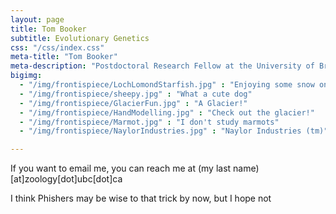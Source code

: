 ```yaml
---
layout: page
title: Tom Booker
subtitle: Evolutionary Genetics
css: "/css/index.css"
meta-title: "Tom Booker"
meta-description: "Postdoctoral Research Fellow at the University of British Columbia"
bigimg:
  - "/img/frontispiece/LochLomondStarfish.jpg" : "Enjoying some snow on Ben Lomond"
  - "/img/frontispiece/sheepy.jpg" : "What a cute dog"
  - "/img/frontispiece/GlacierFun.jpg" : "A Glacier!"
  - "/img/frontispiece/HandModelling.jpg" : "Check out the glacier!"
  - "/img/frontispiece/Marmot.jpg" : "I don't study marmots"
  - "/img/frontispiece/NaylorIndustries.jpg" : "Naylor Industries (tm)"

---
```


If you want to email me, you can reach me at (my last name)[at]zoology[dot]ubc[dot]ca

I think Phishers may be wise to that trick by now, but I hope not